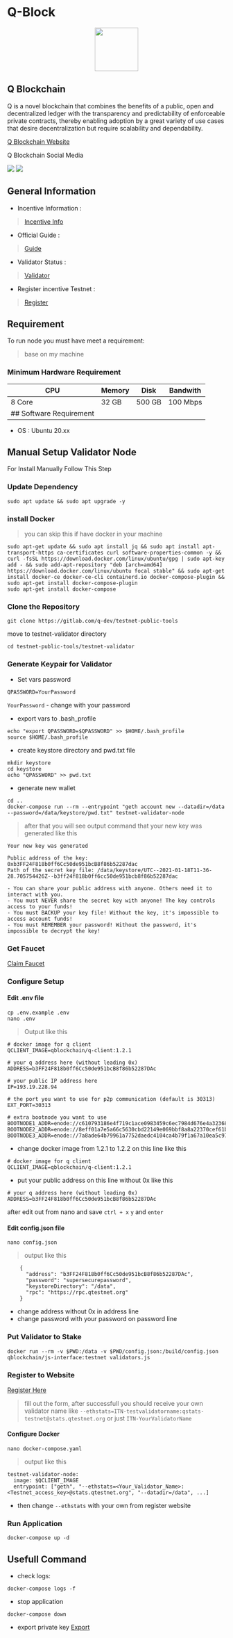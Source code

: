 # Q-Block

<div align="center">

<img src="https://user-images.githubusercontent.com/56349947/206959347-39000801-f2e7-464e-9d60-2a9e25df1306.png" alt="" height="100">

</div>

## Q Blockchain

Q is a novel blockchain that combines the benefits of a public, open and decentralized ledger with the transparency and predictability of enforceable private contracts, thereby enabling adoption by a great variety of use cases that desire decentralization but require scalability and dependability.

[Q Blockchain Website](https://q.org)

Q Blockchain Social Media

[![](https://user-images.githubusercontent.com/50621007/176236430-53b0f4de-41ff-41f7-92a1-4233890a90c8.png)](https://discord.gg/YTgkvJvZGD) [![](https://user-images.githubusercontent.com/56349947/205331052-6d4d4216-3529-490c-a1b9-8c3618aac8e2.png)](https://twitter.com/QBlockchain)

## General Information

* Incentive Information :

> [Incentive Info](https://medium.com/q-blockchain/q-blockchain-validator-onboarding-program-part-1-validator-incentivized-testnet-567ef6e4002e)

* Official Guide :

> [Guide](https://docs.qtestnet.org/)

* Validator Status :

> [Validator](https://stats.qtestnet.org/)

* Register incentive Testnet :

> [Register](https://itn.qdev.li/)

## Requirement

To run node you must have meet a requirement:

> base on my machine

### Minimum Hardware Requirement

| CPU                     | Memory | Disk   | Bandwith |
| ----------------------- | ------ | ------ | -------- |
| 8 Core                  | 32 GB  | 500 GB | 100 Mbps |
| ## Software Requirement |        |        |          |

* OS : Ubuntu 20.xx

## Manual Setup Validator Node

For Install Manually Follow This Step

### Update Dependency

```
sudo apt update && sudo apt upgrade -y
```

### install Docker

> you can skip this if have docker in your machine

```
sudo apt-get update && sudo apt install jq && sudo apt install apt-transport-https ca-certificates curl software-properties-common -y && curl -fsSL https://download.docker.com/linux/ubuntu/gpg | sudo apt-key add - && sudo add-apt-repository "deb [arch=amd64] https://download.docker.com/linux/ubuntu focal stable" && sudo apt-get install docker-ce docker-ce-cli containerd.io docker-compose-plugin && sudo apt-get install docker-compose-plugin
sudo apt-get install docker-compose
```

### Clone the Repository

```
git clone https://gitlab.com/q-dev/testnet-public-tools
```

move to testnet-validator directory

```
cd testnet-public-tools/testnet-validator
```

### Generate Keypair for Validator

* Set vars password

```
QPASSWORD=YourPassword
```

`YourPassword` - change with your password

* export vars to .bash\_profile

```
echo "export QPASSWORD=$QPASSWORD" >> $HOME/.bash_profile
source $HOME/.bash_profile
```

* create keystore directory and pwd.txt file

```
mkdir keystore
cd keystore
echo "QPASSWORD" >> pwd.txt
```

* generate new wallet

```
cd ..
docker-compose run --rm --entrypoint "geth account new --datadir=/data --password=/data/keystore/pwd.txt" testnet-validator-node
```

> after that you will see output command that your new key was generated like this

```
Your new key was generated

Public address of the key:   0xb3FF24F818b0ff6Cc50de951bcB8f86b52287dac
Path of the secret key file: /data/keystore/UTC--2021-01-18T11-36-28.705754426Z--b3ff24f818b0ff6cc50de951bcb8f86b52287dac

- You can share your public address with anyone. Others need it to interact with you.
- You must NEVER share the secret key with anyone! The key controls access to your funds!
- You must BACKUP your key file! Without the key, it's impossible to access account funds!
- You must REMEMBER your password! Without the password, it's impossible to decrypt the key!
```

### Get Faucet

[Claim Faucet](https://faucet.qtestnet.org/)

### Configure Setup

#### Edit .env file

```
cp .env.example .env
nano .env
```

> Output like this

```
# docker image for q client
QCLIENT_IMAGE=qblockchain/q-client:1.2.1

# your q address here (without leading 0x)
ADDRESS=b3FF24F818b0ff6Cc50de951bcB8f86b52287DAc

# your public IP address here
IP=193.19.228.94

# the port you want to use for p2p communication (default is 30313)
EXT_PORT=30313

# extra bootnode you want to use
BOOTNODE1_ADDR=enode://c610793186e4f719c1ace0983459c6ec7984d676e4a323681a1cbc8a67f506d1eccc4e164e53c2929019ed0e5cfc1bc800662d6fb47c36e978ab94c417031ac8@79.125.97.227:30304
BOOTNODE2_ADDR=enode://8eff01a7e5a66c5630cbd22149e069bbf8a8a22370cef61b232179e21ba8c7b74d40e8ee5aa62c54d145f7fc671b851e5ccbfe124fce75944cf1b06e29c55c80@79.125.97.227:30305
BOOTNODE3_ADDR=enode://7a8ade64b79961a7752daedc4104ca4b79f1a67a10ea5c9721e7115d820dbe7599fe9e03c9c315081ccf6a2afb0b6652ee4965e38f066fe5bf129abd6d26df58@79.125.97.227:30306
```

* change docker image from 1.2.1 to 1.2.2 on this line like this

```
# docker image for q client
QCLIENT_IMAGE=qblockchain/q-client:1.2.1
```

* put your public address on this line without 0x like this

```
# your q address here (without leading 0x)
ADDRESS=b3FF24F818b0ff6Cc50de951bcB8f86b52287DAc
```

after edit out from nano and save `ctrl + x` `y` and `enter`

#### Edit config.json file

```
nano config.json
```

> output like this

```
    {
      "address": "b3FF24F818b0ff6Cc50de951bcB8f86b52287DAc",
      "password": "supersecurepassword",
      "keystoreDirectory": "/data",
      "rpc": "https://rpc.qtestnet.org"
    }
```

* change address without 0x in address line
* change password with your password on password line

### Put Validator to Stake

```
docker run --rm -v $PWD:/data -v $PWD/config.json:/build/config.json qblockchain/js-interface:testnet validators.js
```

### Register to Website

[Register Here](https://itn.qdev.li/)

> fill out the form, after successfull you should receive your own validator name like `--ethstats=ITN-testvalidatorname:qstats-testnet@stats.qtestnet.org` or just `ITN-YourValidatorName`

#### Configure Docker

```
nano docker-compose.yaml
```

> output like this

```
testnet-validator-node:
  image: $QCLIENT_IMAGE
  entrypoint: ["geth", "--ethstats=<Your_Validator_Name>:<Testnet_access_key>@stats.qtestnet.org", "--datadir=/data", ...]
```

* then change `--ethstats` with your own from register website

### Run Application

```
docker-compose up -d
```

## Usefull Command

* check logs:

```
docker-compose logs -f
```

* stop application

```
docker-compose down
```

* export private key [Export](export\_privkey.md)
